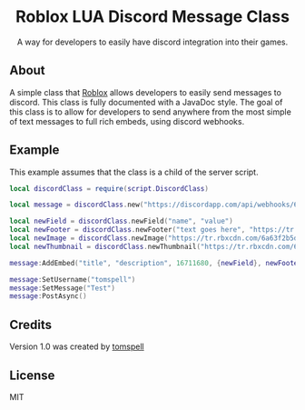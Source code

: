 <div align="center">
	<h1>Roblox LUA Discord Message Class</h1>
	<p>A way for developers to easily have discord integration into their games.</p>
</div>

## About

 A simple class that [Roblox](https://www.roblox.com) allows developers to easily send messages to discord. This class is fully documented with a JavaDoc style. The goal of this class is to allow for developers to send anywhere from the most simple of text messages to full rich embeds, using discord webhooks.

## Example
This example assumes that the class is a child of the server script.
```lua
local discordClass = require(script.DiscordClass)

local message = discordClass.new("https://discordapp.com/api/webhooks/696560287779782697/D5w9CxqUy03OgOoCIpMNpdSECz8JsfXe3jFmSyRx-pYE_RuxmRQHr4xYPJMl_WXmmrGU")

local newField = discordClass.newField("name", "value")
local newFooter = discordClass.newFooter("text goes here", "https://tr.rbxcdn.com/6a63f2b5da298c220feef4294755709c/150/150/AvatarHeadshot/Png")
local newImage = discordClass.newImage("https://tr.rbxcdn.com/6a63f2b5da298c220feef4294755709c/150/150/AvatarHeadshot/Png")
local newThumbnail = discordClass.newThumbnail("https://tr.rbxcdn.com/6a63f2b5da298c220feef4294755709c/150/150/AvatarHeadshot/Png")

message:AddEmbed("title", "description", 16711680, {newField}, newFooter, newImage, newThumbnail)

message:SetUsername("tomspell")
message:SetMessage("Test")
message:PostAsync()
```

## Credits
Version 1.0 was created by [tomspell](https://www.roblox.com/users/9345226/profile)

## License

MIT